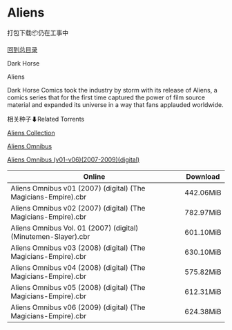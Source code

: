 # Aliens

打包下载📦仍在工事中

[回到总目录](/Catalogs.md)

Dark Horse

Aliens

Dark Horse Comics took the industry by storm with its release of Aliens, a comics series that for the first time captured the power of film source material and expanded its universe in a way that fans applauded worldwide.





相关种子⬇Related Torrents

[Aliens Collection](https://github.com/alicewish/markdown/blob/master/torrent/Aliens-Collection.md)

[Aliens Omnibus](https://github.com/alicewish/markdown/blob/master/torrent/Aliens-Omnibus.md)

[Aliens Omnibus (v01-v06)(2007-2009)(digital)](https://github.com/alicewish/markdown/blob/master/torrent/Aliens-Omnibus--v01-v06--2007-2009--digital.md)

Online | Download
--- | ---
Aliens Omnibus v01 (2007) (digital) (The Magicians-Empire).cbr | 442.06MiB
Aliens Omnibus v02 (2007) (digital) (The Magicians-Empire).cbr | 782.97MiB
Aliens Omnibus Vol. 01 (2007) (digital) (Minutemen-Slayer).cbr | 601.10MiB
Aliens Omnibus v03 (2008) (digital) (The Magicians-Empire).cbr | 630.10MiB
Aliens Omnibus v04 (2008) (digital) (The Magicians-Empire).cbr | 575.82MiB
Aliens Omnibus v05 (2008) (digital) (The Magicians-Empire).cbr | 612.31MiB
Aliens Omnibus v06 (2009) (digital) (The Magicians-Empire).cbr | 624.38MiB